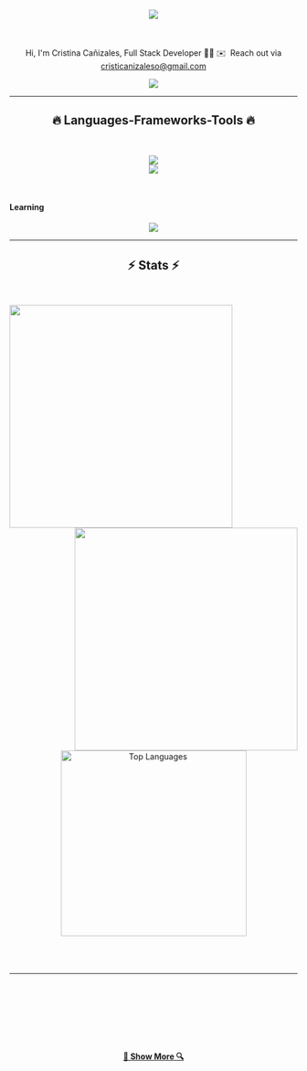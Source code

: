 
<h1 align="center">
  <a href="https://github.com/CristinaCanizales?tab=repositories">
    <img src="https://readme-typing-svg.herokuapp.com/?lines=Hi+There!+👋;+I'mCristina+Cañizales!;&center=true&size=30">
  </a>
</h1>

<br>
<p align="center">
  Hi, I'm Cristina Cañizales, Full Stack Developer 👨‍💻
  ✉️  Reach out via <a href="mailto:cristicanizaleso@gmail.com"> cristicanizaleso@gmail.com </a>
  <br>
</p>

<div align="center"> 
  <a href="https://www.linkedin.com/in/cristinacanizales/" target="_blank"><img src="https://img.shields.io/badge/-LinkedIn-%230077B5?style=for-the-badge&logo=linkedin&logoColor=white" target="_blank"></a> 
 
</div>

<hr>
<h2 align="center">🔥 Languages-Frameworks-Tools 🔥</h2>
<br>
<p align="center">
  <a href="https://skillicons.dev">
    <img src="https://skillicons.dev/icons?i=git,react,nodejs,github,githubactions,python,javascript,css,html,styledcomponents,java,c,jest,androidstudio" /><br>
    <img src="https://skillicons.dev/icons?i=mysql,postgres,express,vscode,figma" />

  </a>
</p>
<br>
<h4>Learning</h4>
<p align="center">
  <a href="https://skillicons.dev">
    <img src="https://skillicons.dev/icons?i=googlecloud,datastudio,railway" />
  </a>
</p>
<hr>


<h2 align="center">⚡ Stats ⚡</h2>
<br>
<p align=center>
  <div align=center>
    <a href="https://github.com/denvercoder1/github-readme-streak-stats" title="Go to Source">
      <img align="left" width=390 src="https://github-readme-streak-stats.herokuapp.com/?user=CristinaCanizales&theme=react&border=61dafb&hide_border=true" alt="" />
    </a>
    <a href="https://github.com/anuraghazra/github-readme-stats" title="Go to Source">
      <img align="right" width=390 src="https://github-readme-stats.vercel.app/api?username=CristinaCanizales&show_icons=true&theme=react&border_color=61dafb&hide_border=true" />
    </a>
  </div>
  <br><br><br><br><br><br><br><br><br>
  <div align=center>
    <a href="https://github.com/CristinaCanizales">
      <img width=325 align="center" src="https://github-readme-stats.vercel.app/api/top-langs/?username=CristinaCanizales&langs_count=10&title_color=0891b2&text_color=ffffff&icon_color=0891b2&bg_color=1c1917&hide_border=true&locale=en&custom_title=Top%20%Languages" alt="Top Languages" />
    </a>
  </div>
  <br>
  <br>
  <br>
</p>

<hr>

<!-- <h2 align="center">My contribution graph 😋</h2>

![snake gif](https://github.com/CristinaCanizales/CristinaCanizales/blob/output/github-contribution-grid-snake.svg) -->

<br><br><br><br><br><br>

<h4 align="center">
  <a href="https://github.com/CristinaCanizales?tab=repositories" title="Show Repositories">🔎 Show More 🔍</a>
</h4>

